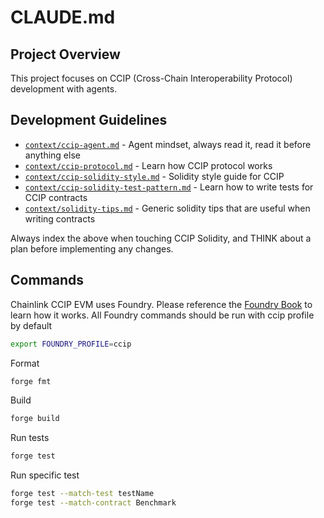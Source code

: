 # CLAUDE.md

## Project Overview

This project focuses on CCIP (Cross-Chain Interoperability Protocol) development with agents.

## Development Guidelines

- [`context/ccip-agent.md`](context/ccip-agent.md) - Agent mindset, always read it, read it before anything else
- [`context/ccip-protocol.md`](context/ccip-protocol.md) - Learn how CCIP protocol works
- [`context/ccip-solidity-style.md`](context/ccip-solidity-style.md) - Solidity style guide for CCIP
- [`context/ccip-solidity-test-pattern.md`](context/ccip-solidity-test-pattern.md) - Learn how to write tests for CCIP contracts
- [`context/solidity-tips.md`](context/solidity-tips.md) - Generic solidity tips that are useful when writing contracts

Always index the above when touching CCIP Solidity, and THINK about a plan before implementing any changes.

## Commands

Chainlink CCIP EVM uses Foundry. Please reference the [Foundry Book](https://getfoundry.sh/forge/overview) to learn how it works.
All Foundry commands should be run with ccip profile by default

```bash
export FOUNDRY_PROFILE=ccip
```

Format

```bash
forge fmt
```

Build

```bash
forge build
```

Run tests

```bash
forge test
```

Run specific test

```bash
forge test --match-test testName
forge test --match-contract Benchmark
```
